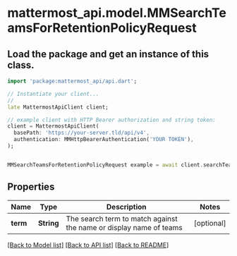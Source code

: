 # mattermost_api.model.MMSearchTeamsForRetentionPolicyRequest

## Load the package and get an instance of this class.
```dart
import 'package:mattermost_api/api.dart';

// Instantiate your client...
//
late MattermostApiClient client;

// example client with HTTP Bearer authorization and string token:
client = MattermostApiClient(
  basePath: 'https://your-server.tld/api/v4',
  authentication: MMHttpBearerAuthentication('YOUR TOKEN'),
);


MMSearchTeamsForRetentionPolicyRequest example = await client.searchTeamsForRetentionPolicyRequest.FUNCTION_THAT_RETURNS_THIS_CLASS();

```

## Properties
Name | Type | Description | Notes
------------ | ------------- | ------------- | -------------
**term** | **String** | The search term to match against the name or display name of teams | [optional] 

[[Back to Model list]](../GENERATED_README.md#documentation-for-models) [[Back to API list]](../GENERATED_README.md#documentation-for-api-endpoints) [[Back to README]](../GENERATED_README.md)


